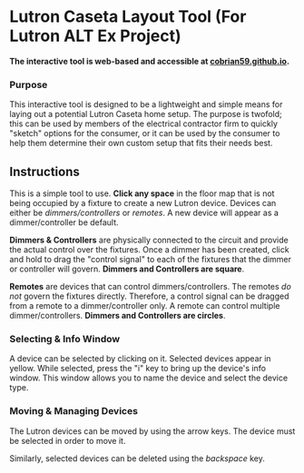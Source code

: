 # Lutron Caseta Layout Tool (For Lutron ALT Ex Project)

**The interactive tool is web-based and accessible at [cobrian59.github.io](cobrian59.github.io).**

### Purpose

This interactive tool is designed to be a lightweight and simple means for laying out a potential Lutron Caseta home setup. The purpose is twofold; this can be used by members of the electrical contractor firm to quickly "sketch" options for the consumer, or it can be used by the consumer to help them determine their own custom setup that fits their needs best.


## Instructions

This is a simple tool to use. **Click any space** in the floor map that is not being occupied by a fixture to create a new Lutron device. Devices can either be *dimmers/controllers* or *remotes*. A new device will appear as a dimmer/controller be default.

**Dimmers & Controllers** are physically connected to the circuit and provide the actual control over the fixtures. Once a dimmer has been created, click and hold to drag the "control signal" to each of the fixtures that the dimmer or controller will govern. **Dimmers and Controllers are square**.

**Remotes** are devices that can control dimmers/controllers. The remotes *do not* govern the fixtures directly. Therefore, a control signal can be dragged from a remote to a dimmer/controller only. A remote can control multiple dimmer/controllers. **Dimmers and Controllers are circles**.


### Selecting & Info Window

A device can be selected by clicking on it. Selected devices appear in yellow. While selected, press the "i" key to bring up the device's info window. This window allows you to name the device and select the device type.


### Moving & Managing Devices

The Lutron devices can be moved by using the arrow keys. The device must be selected in order to move it.

Similarly, selected devices can be deleted using the *backspace* key.